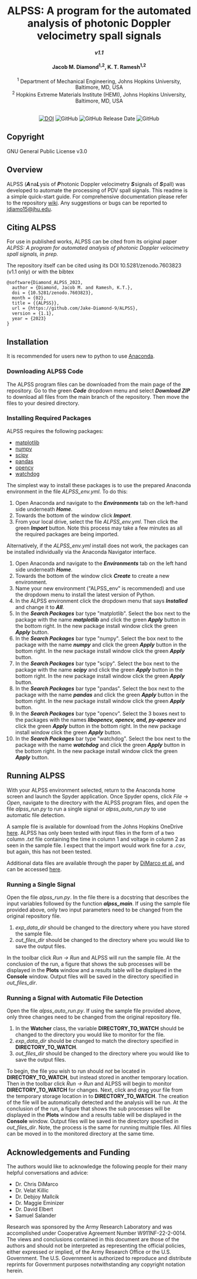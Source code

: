 # <div align="center">ALPSS: A program for the automated analysis of photonic Doppler velocimetry spall signals</div>
#### <div align="center">***v1.1***</div>

#### <div align="center">Jacob M. Diamond<sup>1,2</sup>, K. T. Ramesh<sup>1,2</sup></div>
<div align="center"><sup>1</sup> Department of Mechanical Engineering, Johns Hopkins University, Baltimore, MD, USA </div>
<div align="center"><sup>2</sup> Hopkins Extreme Materials Institute (HEMI), Johns Hopkins University, Baltimore, MD, USA </div>
 <br>
 
<div align="center">

[![DOI](https://zenodo.org/badge/592923543.svg)](https://zenodo.org/badge/latestdoi/592923543) ![GitHub](https://img.shields.io/github/license/Jake-Diamond-9/ALPSS) ![GitHub Release Date](https://img.shields.io/github/release-date/Jake-Diamond-9/ALPSS) ![GitHub](https://img.shields.io/github/repo-size/Jake-Diamond-9/ALPSS?color=yellow)

</div>

## Copyright
GNU General Public License v3.0

## Overview
ALPSS (<b><i>A</i></b>&#8202;na<b><i>L</i></b>&#8202;ysis of <b><i>P</i></b>&#8202;hotonic Doppler velocimetry <b><i>S</i></b>&#8202;signals of <b><i>S</i></b>&#8202;pall) was developed to automate the processing of PDV spall signals. This readme is a simple quick-start guide. For comprehensive documentation please refer to the repository [wiki](https://github.com/Jake-Diamond-9/ALPSS/wiki). Any suggestions or bugs can be reported to <jdiamo15@jhu.edu>.

## Citing ALPSS
For use in published works, ALPSS can be cited from its original paper _ALPSS: A program for automated analysis of photonic Doppler velocimetry spall signals, in prep._ 

The repository itself can be cited using its DOI 10.5281/zenodo.7603823 (v1.1 only) or with the bibtex 

~~~
@software{Diamond_ALPSS_2023,
  author = {Diamond, Jacob M. and Ramesh, K.T.},
  doi = {10.5281/zenodo.7603823},
  month = {02},
  title = {{ALPSS}},
  url = {https://github.com/Jake-Diamond-9/ALPSS},
  version = {1.1},
  year = {2023}
}
~~~

## Installation
It is recommended for users new to python to use [Anaconda](https://www.anaconda.com/).

### Downloading ALPSS Code
The ALPSS program files can be downloaded from the main page of the repository. Go to the green **_Code_** dropdown menu and select **_Download ZIP_** to download all files from the main branch of the repository. Then move the files to your desired directory.

### Installing Required Packages
ALPSS requires the following packages:
- [matplotlib](https://matplotlib.org/)
- [numpy](https://numpy.org/)
- [scipy](https://scipy.org/)
- [pandas](https://pandas.pydata.org/)
- [opencv](https://docs.opencv.org/4.x/d7/dbd/group__imgproc.html)
- [watchdog](https://pythonhosted.org/watchdog/)

The simplest way to install these packages is to use the prepared Anaconda environment in the file _ALPSS\_env.yml_. To do this:
1. Open Anaconda and navigate to the **_Environments_** tab on the left-hand side underneath **_Home_**.
2. Towards the bottom of the window click **_Import_**.
3. From your local drive, select the file _ALPSS\_env.yml_. Then click the green **_Import_** button. Note this process may take a few minutes as all the required packages are being imported.

Alternatively, if the _ALPSS\_env.yml_ install does not work, the packages can be installed individually via the Anaconda Navigator interface.
1. Open Anaconda and navigate to the **_Environments_** tab on the left hand side underneath **_Home_**.
2. Towards the bottom of the window click **_Create_** to create a new environment.
3. Name your new environment ("ALPSS_env" is recommended) and use the dropdown menu to install the latest version of Python.
4. In the ALPSS environment click the dropdown menu that says **_Installed_** and change it to **_All_**.
5. In the **_Search Packages_** bar type "matplotlib". Select the box next to the package with the name **_matplotlib_** and click the green **_Apply_** button in the bottom right. In the new package install window click the green **_Apply_** button.
6. In the **_Search Packages_** bar type "numpy". Select the box next to the package with the name **_numpy_** and click the green **_Apply_** button in the bottom right. In the new package install window click the green **_Apply_** button.
7. In the **_Search Packages_** bar type "scipy". Select the box next to the package with the name **_scipy_** and click the green **_Apply_** button in the bottom right. In the new package install window click the green **_Apply_** button.
8. In the **_Search Packages_** bar type "pandas". Select the box next to the package with the name **_pandas_** and click the green **_Apply_** button in the bottom right. In the new package install window click the green **_Apply_** button.
9. In the **_Search Packages_** bar type "opencv". Select the 3 boxes next to the packages with the names **_libopencv, opencv, and, py-opencv_** and click the green **_Apply_** button in the bottom right. In the new package install window click the green **_Apply_** button.
10. In the **_Search Packages_** bar type "watchdog". Select the box next to the package with the name **_watchdog_** and click the green **_Apply_** button in the bottom right. In the new package install window click the green **_Apply_** button.

## Running ALPSS
With your ALPSS environment selected, return to the Anaconda home screen and launch the Spyder application. Once Spyder opens, click _File_ -> _Open_, navigate to the directory with the ALPSS program files, and open the file _alpss\_run.py_ to run a single signal or _alpss\_auto\_run.py_ to use automatic file detection.

A sample file is available for download from the Johns Hopkins OneDrive [here](https://livejohnshopkins-my.sharepoint.com/:f:/g/personal/jdiamo15_jh_edu/EqdZ-pO-VehLkZhAY-UEVKUBBaoSvjqlMYaBigH7vllgTA?e=y3yuQt). ALPSS has only been tested with input files in the form of a two column _.txt_ file containing the time in column 1 and voltage in column 2 as seen in the sample file. I expect that the import would work fine for a _.csv_, but again, this has not been tested.

Additional data files are available through the paper by [DiMarco et al.](https://doi.org/10.3390/met13030454) and can be accessed [here](https://craedl.org/pubs?p=6348&t=3&c=187&s=hemi&d=https:%2F%2Ffs.craedl.org#publications).

### Running a Single Signal
Open the file _alpss\_run.py_. In the file there is a docstring that describes the input variables followed by the function **_alpss_main_**. If using the sample file provided above, only two input parameters need to be changed from the original repository file. 
1. _exp\_data\_dir_ should be changed to the directory where you have stored the sample file.
2. _out\_files_dir_ should be changed to the directory where you would like to save the output files.

In the toolbar click _Run -> Run_ and ALPSS will run the sample file. At the conclusion of the run, a figure that shows the sub processes will be displayed in the **Plots** window and a results table will be displayed in the **Console** window. Output files will be saved in the directory specified in _out\_files_dir_. 

### Running a Signal with Automatic File Detection
Open the file _alpss\_auto\_run.py_. If using the sample file provided above, only three changes need to be changed from the original repository file.
1. In the **Watcher** class, the variable **DIRECTORY_TO_WATCH** should be changed to the directory you would like to monitor for the file.
2. _exp\_data\_dir_ should be changed to match the directory specified in **DIRECTORY_TO_WATCH**.
3. _out\_files_dir_ should be changed to the directory where you would like to save the output files.

To begin, the file you wish to run should _not_ be located in **DIRECTORY_TO_WATCH**, but instead stored in another temporary location. Then in the toolbar click _Run -> Run_ and ALPSS will begin to monitor **DIRECTORY_TO_WATCH** for changes. Next, click and drag your file from the temporary storage location in to **DIRECTORY_TO_WATCH**. The creation of the file will be automatically detected and the analysis will be run. At the conclusion of the run, a figure that shows the sub processes will be displayed in the **Plots** window and a results table will be displayed in the **Console** window. Output files will be saved in the directory specified in _out\_files_dir_. Note, the process is the same for running multiple files. All files can be moved in to the monitored directory at the same time.

## Acknowledgements and Funding
The authors would like to acknowledge the following people for their many helpful conversations and advice:
- Dr. Chris DiMarco
- Dr. Velat Killic
- Dr. Debjoy Mallcik
- Dr. Maggie Eminizer
- Dr. David Elbert
- Samuel Salander

Research was sponsored by the Army Research Laboratory and was accomplished under Cooperative Agreement Number W911NF-22-2-0014. The views and conclusions contained in this document are those of the authors and should not be interpreted as representing the official policies, either expressed or implied, of the Army Research Office or the U.S. Government. The U.S. Government is authorized to reproduce and distribute reprints for Government purposes notwithstanding any copyright notation herein.
